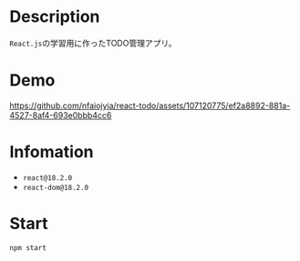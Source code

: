 # Description
`React.js`の学習用に作ったTODO管理アプリ。

# Demo


https://github.com/nfaiojyia/react-todo/assets/107120775/ef2a8892-881a-4527-8af4-693e0bbb4cc6


# Infomation
- `react@18.2.0`
- `react-dom@18.2.0`

# Start
```shell
npm start
```
